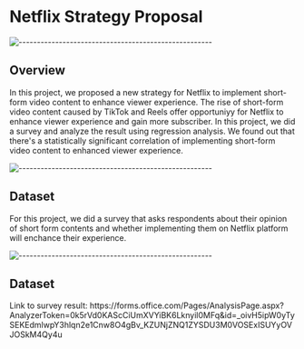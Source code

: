 # Netflix Strategy Proposal
![-----------------------------------------------------](https://raw.githubusercontent.com/andreasbm/readme/master/assets/lines/rainbow.png)

<h2 id="about-the-project"> Overview</h2>
In this project, we proposed a new strategy for Netflix to implement short-form video content to enhance viewer experience. The rise of short-form video content caused by TikTok and Reels offer opportuniyy for Netflix to enhance viewer experience and gain more subscriber. In this project, we did a survey and analyze the result using regression analysis. We found out that there's a statistically significant correlation of implementing short-form video content to enhanced viewer experience.

![-----------------------------------------------------](https://raw.githubusercontent.com/andreasbm/readme/master/assets/lines/rainbow.png)
<h2 id="Dataset"> Dataset</h2>
For this project, we did a survey that asks respondents about their opinion of short form contents and whether implementing them on Netflix platform will enchance their experience.

![-----------------------------------------------------](https://raw.githubusercontent.com/andreasbm/readme/master/assets/lines/rainbow.png)
<h2 id="Other Information"> Dataset</h2>
Link to survey result: https://forms.office.com/Pages/AnalysisPage.aspx?AnalyzerToken=0k5rVd0KAScCiUmXVYiBK6Lknyil0MFq&id=_oivH5ipW0yTySEKEdmlwpY3hlqn2e1Cnw8O4gBv_KZUNjZNQ1ZYSDU3M0VOSExISUYyOVJOSkM4Qy4u



